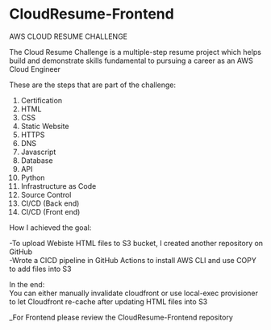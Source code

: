 # CloudResume-Frontend

AWS CLOUD RESUME CHALLENGE

The Cloud Resume Challenge is a multiple-step resume project which helps build and demonstrate skills fundamental to pursuing a career as an AWS Cloud Engineer

These are the steps that are part of the challenge:

1.  Certification
2.  HTML
3.  CSS
4.  Static Website
5.  HTTPS
6.  DNS
7.  Javascript
8.  Database
9.  API
10. Python
11. Infrastructure as Code
12. Source Control
13. CI/CD (Back end)
14. CI/CD (Front end)

How I achieved the goal:

-To upload Webiste HTML files to S3 bucket, I created another repository on GitHub   
-Wrote a CICD pipeline in GitHub Actions to install AWS CLI and use COPY to add files into S3       
  
In the end:  
You can either manually invalidate cloudfront or use local-exec provisioner to let Cloudfront re-cache after updating HTML files into S3

_For Frontend please review the CloudResume-Frontend repository
